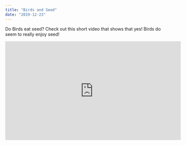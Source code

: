 ```yaml
---
title: "Birds and Seed"
date: "2019-12-23"
---
```


Do Birds eat seed? Check out this short video that shows that yes! Birds do
seem to really enjoy seed!

<iframe width="560" height="315" src="https://www.youtube.com/embed/4SZl1r2O_bY" frameborder="0" allowfullscreen></iframe>
